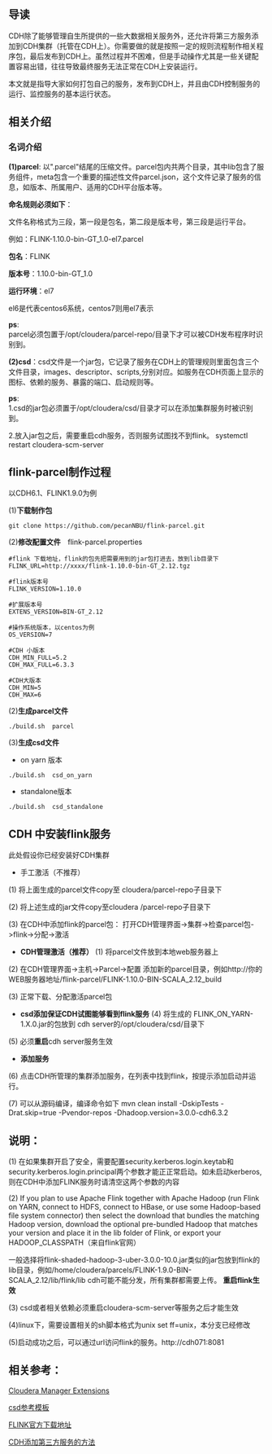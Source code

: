 ## 导读
CDH除了能够管理自生所提供的一些大数据相关服务外，还允许将第三方服务添加到CDH集群（托管在CDH上）。你需要做的就是按照一定的规则流程制作相关程序包，最后发布到CDH上。虽然过程并不困难，但是手动操作尤其是一些关键配置容易出错，往往导致最终服务无法正常在CDH上安装运行。

本文就是指导大家如何打包自己的服务，发布到CDH上，并且由CDH控制服务的运行、监控服务的基本运行状态。

## 相关介绍  
### 名词介绍
**(1)parcel**:   以".parcel"结尾的压缩文件。parcel包内共两个目录，其中lib包含了服务组件，meta包含一个重要的描述性文件parcel.json，这个文件记录了服务的信息，如版本、所属用户、适用的CDH平台版本等。

**命名规则必须如下**：

文件名称格式为三段，第一段是包名，第二段是版本号，第三段是运行平台。

例如：FLINK-1.10.0-bin-GT_1.0-el7.parcel

**包名**：FLINK

**版本号**：1.10.0-bin-GT_1.0

**运行环境**：el7

el6是代表centos6系统，centos7则用el7表示

**ps**:    
parcel必须包置于/opt/cloudera/parcel-repo/目录下才可以被CDH发布程序时识别到。

**(2)csd**：csd文件是一个jar包，它记录了服务在CDH上的管理规则里面包含三个文件目录，images、descriptor、scripts,分别对应。如服务在CDH页面上显示的图标、依赖的服务、暴露的端口、启动规则等。

**ps**:  
1.csd的jar包必须置于/opt/cloudera/csd/目录才可以在添加集群服务时被识别到。 

2.放入jar包之后，需要重启cdh服务，否则服务试图找不到flink。 systemctl restart cloudera-scm-server




## flink-parcel制作过程

以CDH6.1、FLINK1.9.0为例

(1)**下载制作包**

```
git clone https://github.com/pecanNBU/flink-parcel.git
```
(2)**修改配置文件**　flink-parcel.properties


```
#flink 下载地址，flink的包先把需要用到的jar包打进去，放到lib目录下
FLINK_URL=http://xxxx/flink-1.10.0-bin-GT_2.12.tgz

#flink版本号
FLINK_VERSION=1.10.0

#扩展版本号
EXTENS_VERSION=BIN-GT_2.12

#操作系统版本，以centos为例
OS_VERSION=7

#CDH 小版本
CDH_MIN_FULL=5.2
CDH_MAX_FULL=6.3.3

#CDH大版本
CDH_MIN=5
CDH_MAX=6
```



(2)**生成parcel文件**  

```
./build.sh  parcel
```

(3)**生成csd文件** 

- on yarn 版本

```
./build.sh  csd_on_yarn
```


- standalone版本

```
./build.sh  csd_standalone
```

## CDH 中安装flink服务
此处假设你已经安装好CDH集群
- 手工激活（不推荐）

(1) 将上面生成的parcel文件copy至 cloudera/parcel-repo子目录下  

(2) 将上述生成的jar文件copy至cloudera /parcel-repo子目录下  

(3) 在CDH中添加flink的parcel包： 打开CDH管理界面->集群->检查parcel包->flink->分配->激活
- **CDH管理激活（推荐）**
(1) 将parcel文件放到本地web服务器上

(2) 在CDH管理界面->主机->Parcel->配置  添加新的parcel目录，例如http://你的WEB服务器地址/flink-parcel/FLINK-1.10.0-BIN-SCALA_2.12_build

(3) 正常下载、分配激活parcel包

- **csd添加保证CDH试图能够看到flink服务**
(4) 将生成的 FLINK_ON_YARN-1.X.0.jar的包放到 cdh server的/opt/cloudera/csd/目录下

(5) 必须**重启**cdh server服务生效

- **添加服务**

(6) 点击CDH所管理的集群添加服务，在列表中找到flink，按提示添加启动并运行。

(7) 可以从源码编译，编译命令如下
mvn clean install -DskipTests -Drat.skip=true -Pvendor-repos -Dhadoop.version=3.0.0-cdh6.3.2

## 说明：
(1) 在如果集群开启了安全，需要配置security.kerberos.login.keytab和security.kerberos.login.principal两个参数才能正正常启动。如未启动kerberos,则在CDH中添加FLINK服务时请清空这两个参数的内容

(2) If you plan to use Apache Flink together with Apache Hadoop (run Flink on YARN, connect to HDFS, connect to HBase, or use some Hadoop-based file system connector) then select the download that bundles the matching Hadoop version, download the optional pre-bundled Hadoop that matches your version and place it in the lib folder of Flink, or export your HADOOP_CLASSPATH（来自flink官网）

一般选择将flink-shaded-hadoop-3-uber-3.0.0-10.0.jar类似的jar包放到flink的lib目录，例如/home/cloudera/parcels/FLINK-1.9.0-BIN-SCALA_2.12/lib/flink/lib
cdh可能不能分发，所有集群都需要上传。 **重启flink生效**

(3) csd或者相关依赖必须重启cloudera-scm-server等服务之后才能生效

(4)linux下，需要设置相关的sh脚本格式为unix set ff=unix，本分支已经修改

(5)启动成功之后，可以通过url访问flink的服务。http://cdh071:8081 

## 相关参考：　　

[Cloudera Manager Extensions](https://github.com/cloudera/cm_csds)

[csd参考模板](git@github.com:cloudera/cm_csds.git)

[FLINK官方下载地址](https://archive.apache.org/dist/flink/)

[CDH添加第三方服务的方法](https://blog.csdn.net/tony_328427685/article/details/86514385)

​      
